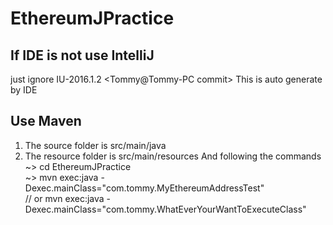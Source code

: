 # EthereumJPractice

## If IDE is not use IntelliJ
just ignore IU-2016.1.2 <Tommy@Tommy-PC commit>
This is auto generate by IDE

## Use Maven
1. The source folder is src/main/java
2. The resource  folder is src/main/resources
And following the commands    <br>
~> cd  EthereumJPractice      <br>
~> mvn exec:java -Dexec.mainClass="com.tommy.MyEthereumAddressTest"  <br>
// or mvn exec:java -Dexec.mainClass="com.tommy.WhatEverYourWantToExecuteClass"